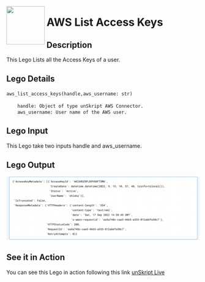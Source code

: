[<img align="left" src="https://unskript.com/assets/favicon.png" width="100" height="100" style="padding-right: 5px">](https://unskript.com/assets/favicon.png) 
<h1>AWS List Access Keys</h1>

## Description
This Lego Lists all the Access Keys of a user.


## Lego Details

    aws_list_access_keys(handle,aws_username: str)

        handle: Object of type unSkript AWS Connector.
        aws_username: User name of the AWS user.


## Lego Input
This Lego take two inputs handle and aws_username.

## Lego Output
<img src="./1.png">

## See it in Action

You can see this Lego in action following this link [unSkript Live](https://us.app.unskript.io)